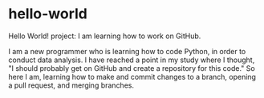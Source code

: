 # hello-world
Hello World! project: I am learning how to work on GitHub.

I am a new programmer who is learning how to code Python,
in order to conduct data analysis.
I have reached a point in my study where I thought,
"I should probably get on GitHub and create a
repository for this code."
So here I am, learning how to make and commit changes
to a branch, opening a pull request, and merging branches.
